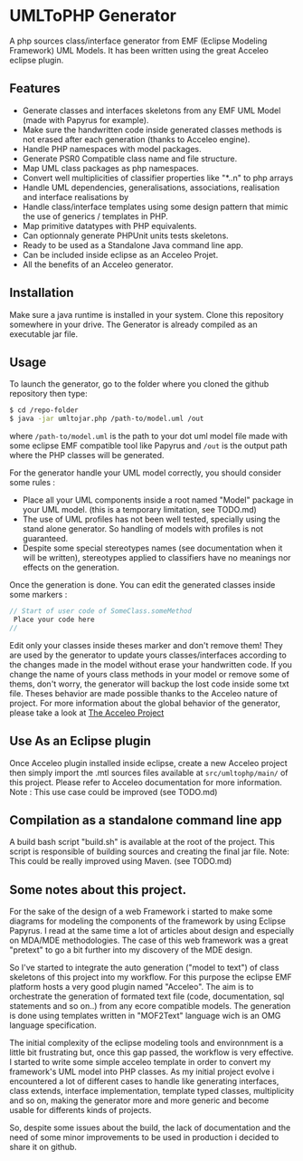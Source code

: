 # UMLToPHP Generator

A php sources class/interface generator from EMF (Eclipse Modeling Framework) UML Models.
It has been written using the great Acceleo eclipse plugin. 

## Features
- Generate classes and interfaces skeletons from any EMF UML Model (made with Papyrus for example).
- Make sure the handwritten code inside generated classes methods is not erased after each generation (thanks to Acceleo engine).
- Handle PHP namespaces with model packages.
- Generate PSR0 Compatible class name and file structure.
- Map UML class packages as php namespaces.
- Convert well multiplicities of classifier properties like "\*..n" to php arrays 
- Handle UML dependencies, generalisations, associations, realisation and interface realisations by 
- Handle class/interface templates using some design pattern that mimic the use of generics / templates in PHP.
- Map primitive datatypes with PHP equivalents.
- Can optionnaly generate PHPUnit units tests skeletons.
- Ready to be used as a Standalone Java command line app.
- Can be included inside eclipse as an Acceleo Projet.
- All the benefits of an Acceleo generator.

## Installation
Make sure a java runtime is installed in your system. Clone this repository somewhere in your drive.
The Generator is already compiled as an executable jar file.

## Usage
To launch the generator, go to the folder where you cloned the github repository then type:
```bash
$ cd /repo-folder
$ java -jar umltojar.php /path-to/model.uml /out 
```
where `/path-to/model.uml` is the path to your dot uml model file made with some eclipse EMF compatible tool like Papyrus and `/out` is the output path where the PHP classes will be generated. 

For the generator handle your UML model correctly, you should consider some rules :
- Place all your UML components inside a root named "Model" package in your UML model. (this is a temporary limitation, see TODO.md)
- The use of UML profiles has not been well tested, specially using the stand alone generator. So handling of models with profiles is not guaranteed. 
- Despite some special stereotypes names (see documentation when it will be written), stereotypes applied to classifiers have no meanings nor effects on the generation.

Once the generation is done. You can edit the generated classes inside some markers :
```php
// Start of user code of SomeClass.someMethod
 Place your code here
//
```
Edit only your classes inside theses marker and don't remove them! 
They are used by the generator to update yours classes/interfaces according to the changes made in the model without erase your handwritten code. 
If you change the name of yours class methods in your model or remove some of thems, don't worry, the generator will backup the lost code inside some txt file. 
Theses behavior are made possible thanks to the Acceleo nature of project. For more information about the global behavior of the generator, please take a look at [The Acceleo Project](http://www.eclipse.org/acceleo/)

## Use As an Eclipse plugin
Once Acceleo plugin installed inside eclipse, create a new Acceleo project then simply import the .mtl sources files available at `src/umltophp/main/` of this project. Please refer to Acceleo documentation for more information. 
Note : This use case could be improved (see TODO.md)

## Compilation as a standalone command line app
A build bash script "build.sh" is available at the root of the project.
This script is responsible of building sources and creating the final jar file.
Note: This could be really improved using Maven. (see TODO.md) 

## Some notes about this project.
For the sake of the design of a web Framework i started to make some diagrams for modeling the components of the framework by using Eclipse Papyrus. I read at the same time a lot of articles about design and especially on MDA/MDE methodologies. The case of this web framework was a great "pretext" to go a bit further into my discovery of the MDE design. 

So I've started to integrate the auto generation ("model to text") of class skeletons of this project into my workflow. For this purpose the eclipse EMF platform hosts a very good plugin named "Acceleo". The aim is to orchestrate the generation of formated text file (code, documentation, sql statements and so on..) from any ecore compatible models. The generation is done using templates written in "MOF2Text" language wich is an OMG language specification. 

The initial complexity of the eclipse modeling tools and environnment is a little bit frustrating but, once this gap passed, the workflow is very effective. 
I started to write some simple acceleo template in order to convert my framework's UML model into PHP classes. As my initial project evolve i encountered a lot of different cases to handle like generating interfaces, class extends, interface implementation, template typed classes, multiplicity and so on, making the generator more and more generic and become usable for differents kinds of projects. 

So, despite some issues about the build, the lack of documentation and the need of some minor improvements to be used in production i decided to share it on github.


